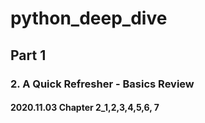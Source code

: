 # python_deep_dive
## Part 1
### 2. A Quick Refresher - Basics Review
#### 2020.11.03 Chapter 2_1,2,3,4,5,6, 7
